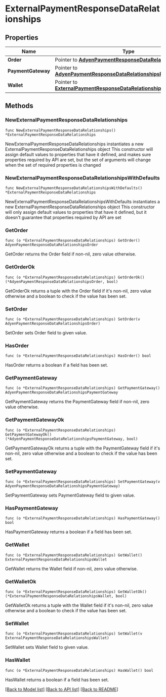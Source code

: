 # ExternalPaymentResponseDataRelationships

## Properties

Name | Type | Description | Notes
------------ | ------------- | ------------- | -------------
**Order** | Pointer to [**AdyenPaymentResponseDataRelationshipsOrder**](AdyenPaymentResponseDataRelationshipsOrder.md) |  | [optional] 
**PaymentGateway** | Pointer to [**AdyenPaymentResponseDataRelationshipsPaymentGateway**](AdyenPaymentResponseDataRelationshipsPaymentGateway.md) |  | [optional] 
**Wallet** | Pointer to [**ExternalPaymentResponseDataRelationshipsWallet**](ExternalPaymentResponseDataRelationshipsWallet.md) |  | [optional] 

## Methods

### NewExternalPaymentResponseDataRelationships

`func NewExternalPaymentResponseDataRelationships() *ExternalPaymentResponseDataRelationships`

NewExternalPaymentResponseDataRelationships instantiates a new ExternalPaymentResponseDataRelationships object
This constructor will assign default values to properties that have it defined,
and makes sure properties required by API are set, but the set of arguments
will change when the set of required properties is changed

### NewExternalPaymentResponseDataRelationshipsWithDefaults

`func NewExternalPaymentResponseDataRelationshipsWithDefaults() *ExternalPaymentResponseDataRelationships`

NewExternalPaymentResponseDataRelationshipsWithDefaults instantiates a new ExternalPaymentResponseDataRelationships object
This constructor will only assign default values to properties that have it defined,
but it doesn't guarantee that properties required by API are set

### GetOrder

`func (o *ExternalPaymentResponseDataRelationships) GetOrder() AdyenPaymentResponseDataRelationshipsOrder`

GetOrder returns the Order field if non-nil, zero value otherwise.

### GetOrderOk

`func (o *ExternalPaymentResponseDataRelationships) GetOrderOk() (*AdyenPaymentResponseDataRelationshipsOrder, bool)`

GetOrderOk returns a tuple with the Order field if it's non-nil, zero value otherwise
and a boolean to check if the value has been set.

### SetOrder

`func (o *ExternalPaymentResponseDataRelationships) SetOrder(v AdyenPaymentResponseDataRelationshipsOrder)`

SetOrder sets Order field to given value.

### HasOrder

`func (o *ExternalPaymentResponseDataRelationships) HasOrder() bool`

HasOrder returns a boolean if a field has been set.

### GetPaymentGateway

`func (o *ExternalPaymentResponseDataRelationships) GetPaymentGateway() AdyenPaymentResponseDataRelationshipsPaymentGateway`

GetPaymentGateway returns the PaymentGateway field if non-nil, zero value otherwise.

### GetPaymentGatewayOk

`func (o *ExternalPaymentResponseDataRelationships) GetPaymentGatewayOk() (*AdyenPaymentResponseDataRelationshipsPaymentGateway, bool)`

GetPaymentGatewayOk returns a tuple with the PaymentGateway field if it's non-nil, zero value otherwise
and a boolean to check if the value has been set.

### SetPaymentGateway

`func (o *ExternalPaymentResponseDataRelationships) SetPaymentGateway(v AdyenPaymentResponseDataRelationshipsPaymentGateway)`

SetPaymentGateway sets PaymentGateway field to given value.

### HasPaymentGateway

`func (o *ExternalPaymentResponseDataRelationships) HasPaymentGateway() bool`

HasPaymentGateway returns a boolean if a field has been set.

### GetWallet

`func (o *ExternalPaymentResponseDataRelationships) GetWallet() ExternalPaymentResponseDataRelationshipsWallet`

GetWallet returns the Wallet field if non-nil, zero value otherwise.

### GetWalletOk

`func (o *ExternalPaymentResponseDataRelationships) GetWalletOk() (*ExternalPaymentResponseDataRelationshipsWallet, bool)`

GetWalletOk returns a tuple with the Wallet field if it's non-nil, zero value otherwise
and a boolean to check if the value has been set.

### SetWallet

`func (o *ExternalPaymentResponseDataRelationships) SetWallet(v ExternalPaymentResponseDataRelationshipsWallet)`

SetWallet sets Wallet field to given value.

### HasWallet

`func (o *ExternalPaymentResponseDataRelationships) HasWallet() bool`

HasWallet returns a boolean if a field has been set.


[[Back to Model list]](../README.md#documentation-for-models) [[Back to API list]](../README.md#documentation-for-api-endpoints) [[Back to README]](../README.md)


